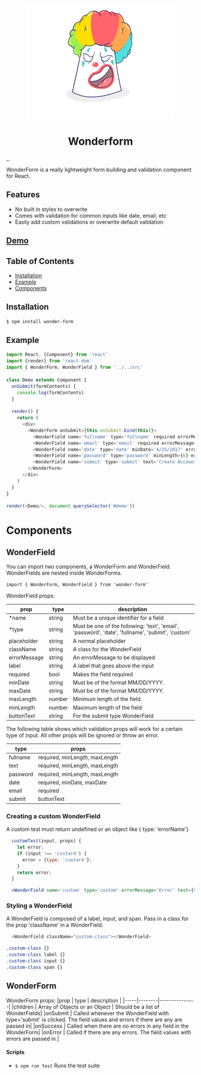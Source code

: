 <p align="center">
  <img src="https://raw.githubusercontent.com/nnur/wonder-form/master/demo/src/assets/clown.png">
</p>
<h1 align="center">Wonderform</h1>

<a href="https://travis-ci.org/nnur/wonder-form" target="\_parent">
  <img alt="" src="https://travis-ci.org/nnur/wonder-form.svg?branch=master" />
</a>
<a href="https://npmjs.com/package/react-form" target="\_parent">
  <img alt="" src="https://img.shields.io/npm/dm/react-form.svg" />
</a>
<a href="https://github.com/tannerlinsley/react-form" target="\_parent">
  <img alt="" src="https://img.shields.io/github/stars/tannerlinsley/react-form.svg?style=social&label=Star" />
</a>


WonderForm is a really lightweight form building and validation component for React.

## Features

- No built in styles to overwrite
- Comes with validation for common inputs like date, email, etc
- Easily add custom validations or overwrite default validation

## [Demo](https://react-form.js.org/?selectedKind=2.%20Demos&selectedStory=Kitchen%20Sink&full=0&down=0&left=1&panelRight=0&downPanel=kadirahq%2Fstorybook-addon-actions%2Factions-panel)


## Table of Contents
- [Installation](#installation)
- [Example](#example)
- [Components](#api)

<!-- - [Recipes](#recipes) -->

## Installation
```bash
$ npm install wonder-form
```

## Example

```javascript
import React, {Component} from 'react'
import {render} from 'react-dom'
import { WonderForm, WonderField } from '../../src'

class Demo extends Component {
  onSubmit(formContents) {
    console.log(formContents)
  }

  render() {
    return (
      <div>
        <WonderForm onSubmit={this.onSubmit.bind(this)}>
          <WonderField name='fullname' type='fullname' required errorMessage={"Error"} />
          <WonderField name='email' type='email' required errorMessage={"Error"} />
          <WonderField name='date' type='date' minDate='4/25/2017' errorMessage={"Error"} />
          <WonderField name='password' type='password' minLength={6} errorMessage={"Error"}/>
          <WonderField name='submit' type='submit' text='Create Account' />
        </WonderForm>
      </div>
    )
  }
}

render(<Demo/>, document.querySelector('#demo'))

```


# Components

## WonderField

You can import two components, a WonderForm and WonderField. WonderFields are nested inside WonderForms.
```
import { WonderForm, WonderField } from 'wonder-form'
```

WonderField props:

|prop | type   | description |
|-----|--------|---------------|
| *name | string | Must be a unique identifier for a field|
| *type | string | Must be one of the following: 'text', 'email', 'password', 'date', 'fullname', 'submit', 'custom' |
| placeholder | string | A normal placeholder |
| className | string | A class for the WonderField |
| errorMessage | string | An errorMessage to be displayed |
| label | string | A label that goes above the input |
| required | bool | Makes the field required |
| minDate | string | Must be of the format MM/DD/YYYY. |
| maxDate | string | Must be of the format MM/DD/YYYY. |
| maxLength | number | Minimum length of the field. |
| minLength | number | Maximum length of the field |
| buttonText | string | For the submit type WonderField |

The following table shows which validation props will work for a certain type of input. All other props will be ignored or throw an error.

| type | props |  
|-----|-----------------|
| fullname | required, minLength, maxLength |
| text | required, minLength, maxLength |
| password | required, minLength, maxLength |
| date | required, minDate, maxDate |
| email | required |
| submit | buttonText |

### Creating a custom WonderField

A custom test must return undefined or an object like { type: 'errorName'}
```javascript
  customTest(input, props) {
    let error;
    if (input !== 'custard') {
      error = {type: 'custard'};
    }
    return error;
  }
```
```jsx
  <WonderField name='custom' type='custom' errorMessage='Error' test={this.customTest.bind(this)}/>
```

### Styling a WonderField
A WonderField is composed of a label, input, and span.
Pass in a class for the prop 'className' in a WonderField.

```javascript
  <WonderField className="custom-class"></WonderField>
``` 

```css
.custom-class {}
.custom-class label {}
.custom-class input {}
.custom-class span {}
```

## WonderForm

WonderForm props:
|prop | type   | description |
|-----|--------|---------------|
|children | Array of Objects or an Object | Should be a list of WonderFields|
|onSubmit | Called whenever the WonderField with type='submit' is clicked. The field values and errors if there are any are passed in|
|onSuccess | Called when there are no errors in any field in the WonderForm|
|onError | Called if there are any errors. The field values with errors are passed in.|


#### Scripts

- `$ npm run test` Runs the test suite
